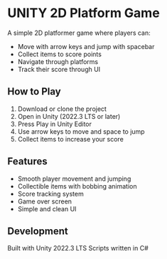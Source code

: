 # UNITY 2D Platform Game

A simple 2D platformer game where players can:
- Move with arrow keys and jump with spacebar
- Collect items to score points
- Navigate through platforms
- Track their score through UI

## How to Play
1. Download or clone the project
2. Open in Unity (2022.3 LTS or later)
3. Press Play in Unity Editor
4. Use arrow keys to move and space to jump
5. Collect items to increase your score

## Features
- Smooth player movement and jumping
- Collectible items with bobbing animation
- Score tracking system
- Game over screen
- Simple and clean UI

## Development
Built with Unity 2022.3 LTS
Scripts written in C#
